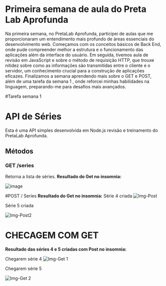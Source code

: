 # Primeira semana de aula do Preta Lab Aprofunda
Na primeira semana, no PretaLab Aprofunda, participei de aulas que me proporcionaram um entendimento mais profundo de áreas essenciais do desenvolvimento web. Começamos com os conceitos básicos de Back End, onde pude compreender melhor a estrutura e o funcionamento das aplicações além da interface do usuário. Em seguida, tivemos aula de revisão em JavaScript  e sobre o método de requisição HTTP, que trouxe nitidez sobre como as informações são transmitidas entre o cliente e o servidor, um conhecimento crucial para a construção de aplicações eficazes. Finalizamos a semana aprendendo mais sobre o GET e POST, além de uma tarefa da semana 1 , onde reforcei minhas habilidades na linguagem, preparando-me para desafios mais avançados.


#Tarefa semana 1 

# API de Séries

Esta é uma API simples desenvolvida em Node.js revisão e treinamento do PretaLab Aprofunda. 

## Métodos

### GET /series
Retorna a lista de séries.
**Resultado do Get no insomnia:**

![image](https://github.com/user-attachments/assets/a41360f9-4610-40ec-9080-3380fd832f60)

#POST / Series
**Resultado do Get no insomnia:**
Série 4 criada
![Img-Post](https://github.com/user-attachments/assets/23aef699-7241-43b5-a5ce-a00114cb3048)


Série 5 criada

![Img-Post2](https://github.com/user-attachments/assets/40216d99-a7be-4f96-8f55-b050a6116f73)

# CHECAGEM COM GET
**Resultado das séries 4 e 5 criadas com Post no insomnia:**

Chegarem série 4
![Img-Get 1](https://github.com/user-attachments/assets/dccb3683-b47f-4b4f-a345-71cf2a367ceb)

Chegarem série 5

![Img-Get 2](https://github.com/user-attachments/assets/39c3efe3-2960-4fa3-af7e-2f0ef5391cbe)






